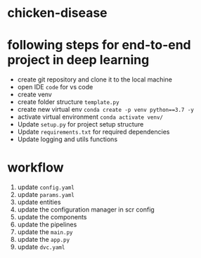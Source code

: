 # chicken-disease


# following steps for end-to-end project in deep learning

 - create git repository and clone it to the local machine
 - open IDE `code` for vs code
 - create venv
 - create folder structure `template.py`
 - create new virtual env `conda create -p venv python==3.7 -y`
 - activate virtual environment `conda activate venv/`
 - Update `setup.py` for project setup structure
 - Update `requirements.txt` for required dependencies
 - Update logging and utils functions
 

  # workflow
 1. update `config.yaml`
 2. update `params.yaml`
 3. update entities
 4. update the configuration manager in scr config
 5. update the components
 6. update the pipelines
 7. update the `main.py`
 8. update the `app.py`
 9. update `dvc.yaml`
 

